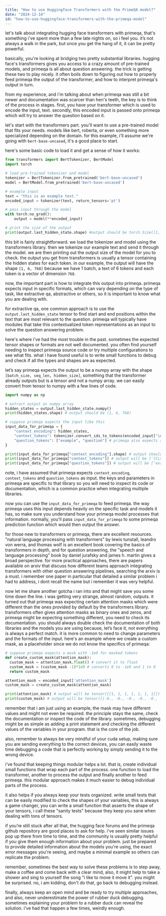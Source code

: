 ```yaml
---
title: "How to use Huggingface Transformers with the PrimeQA model?"
date: "2024-12-14"
id: "how-to-use-huggingface-transformers-with-the-primeqa-model"
---
```


let's talk about integrating hugging face transformers with primeqa, that's something i've spent more than a few late nights on, so i feel you. it’s not always a walk in the park, but once you get the hang of it, it can be pretty powerful.

basically, you're looking at bridging two pretty substantial libraries. hugging face's transformers gives you access to a crazy amount of pre-trained models, and primeqa is all about question answering. the trick is getting these two to play nicely. it often boils down to figuring out how to properly feed primeqa the output of the transformer, and how to interpret primeqa's output in turn.

from my experience, and i'm talking about when primeqa was still a bit newer and documentation was scarcer than hen's teeth, the key is to think of the process in stages. first, you have your transformer which is used to encode the input, text. secondly, this encoded input is passed onto primeqa which will try to answer the question based on it.

let's start with the transformers part. you'll want to use a pre-trained model that fits your needs. models like bert, roberta, or even something more specialized depending on the domain. for this example, i'll assume we're going with `bert-base-uncased`, it's a good place to start.

here's some basic code to load it and get a sense of how it works:

```python
from transformers import BertTokenizer, BertModel
import torch

# load pre-trained tokenizer and model
tokenizer = BertTokenizer.from_pretrained('bert-base-uncased')
model = BertModel.from_pretrained('bert-base-uncased')

# example input
text = "this is an example text."
encoded_input = tokenizer(text, return_tensors='pt')

# pass input through the model
with torch.no_grad():
    output = model(**encoded_input)

# print the size of the output
print(output.last_hidden_state.shape) #output should be torch.Size([1, 6, 768])
```

this bit is fairly straightforward. we load the tokenizer and model using the transformers library. then we tokenize our example text and send it through the model. we are then printing out the output size of the model for you to check. the output you get from transformers is usually a tensor containing the hidden states for each token. in our example, the output will have the shape `[1, 6, 768]` because we have 1 batch, a text of 6 tokens and each token is a vector of dimension `768`.

now, the important part is how to integrate this output into primeqa. primeqa expects input in specific formats, which can vary depending on the type of task, like extractive qa, abstractive or others, so it is important to know what you are dealing with.

for extractive qa, one common approach is to use the `output.last_hidden_state` tensor to find start and end positions within the text that are most relevant to the question. primeqa will typically have modules that take this contextualized token representations as an input to solve the question answering problem.

here's where i've had the most trouble in the past. sometimes the expected tensor shapes or formats are not well documented. you often find yourself needing to inspect primeqa source code or try multiple configurations to see what fits. what i have found useful is to write small functions to debug and check if all the types and shapes are as expected.

let’s say primeqa expects the output to be a numpy array with the shape `[batch_size, seq_len, hidden_size]`, something that the transformer already outputs but is a tensor and not a numpy array. we can easily convert from tensor to numpy with a few lines of code.

```python
import numpy as np

# extract output as numpy array
hidden_states = output.last_hidden_state.numpy()
print(hidden_states.shape) # output should be (1, 6, 768)

# suppose primeqa expects the input like this
input_data_for_primeqa = {
    "context_encoding": hidden_states,
    "context_tokens": tokenizer.convert_ids_to_tokens(encoded_input["input_ids"][0].tolist()), # converts the tensor output of the tokenizer into a list of string tokens
    "question_tokens": ["example", "question"] # primeqa also expects an array of question tokens, you can use a tokenizer for this as well
}

print(input_data_for_primeqa["context_encoding"].shape) # output should be (1, 6, 768)
print(input_data_for_primeqa["context_tokens"]) # output will be ['[CLS]', 'this', 'is', 'an', 'example', 'text', '.', '[SEP]']
print(input_data_for_primeqa["question_tokens"]) # output will be ['example', 'question']
```

note, i have assumed that primeqa expects `context_encoding`, `context_tokens` and `question_tokens` as input. the keys and parameters in primeqa are specific to that library so you will need to inspect its code or documentation, which is a common practice when integrating multiple libraries.

now you can use the `input_data_for_primeqa` to feed primeqa. the way primeqa uses this input depends heavily on the specific task and models it has, so make sure you understand how your primeqa model processes that information. normally, you'll pass `input_data_for_primeqa` to some primeqa prediction function which would then output the answer.

for those new to transformers or primeqa, there are excellent resources. "natural language processing with transformers" by lewis tunstall, leandro von werra, and thomas wolf is an excellent book covering the basics of transformers in depth, and for question answering, the "speech and language processing" book by daniel jurafsky and james h. martin gives a broad perspective. for more practical approaches, there are papers available on arxiv that discuss how different teams approach integrating transformers with other question answering pipelines, searching the arxiv is a must. i remember one paper in particular that detailed a similar problem i had to address, i dont recall the name but i remember it was very helpful.

now let me share another gotcha i ran into and that might save you some time down the line. i was getting very strange, almost random, outputs. it turned out that primeqa was expecting certain attention masks which were different than the ones provided by default by the transformers library. transformers often gives attention masks as binary ones and zeros, and primeqa might be expecting something different, you need to check its documentation. you should always double check the documentation of both libraries and the models you are using because, let’s face it, not everything is always a perfect match. it is more common to need to change parameters and the formats of the input. here's an example where we create a custom mask, as a placeholder since we do not know the specifics of primeqa:

```python
# suppose primeqa expects a mask with -1e9 for masked tokens
def create_custom_mask(attention_mask):
  custom_mask = attention_mask.float() # convert it to float
  custom_mask = (custom_mask -1)*1e9 # converts 0 to -1e9 and 1 to 0
  return custom_mask

attention_mask = encoded_input['attention_mask']
custom_mask = create_custom_mask(attention_mask)

print(attention_mask) # output will be tensor([[1, 1, 1, 1, 1, 1, 1]])
print(custom_mask) # output will be tensor([[-0., -0., -0., -0., -0., -0., -0.]])
```
remember that i am just using an example, the mask may have different values and might not even be required. the principle stays the same, check the documentation or inspect the code of the library. sometimes, debugging might be as simple as adding a print statement and checking the different values of the variables in your program. that is the core of the job.

also, remember to always be very mindful of your cuda setup, making sure you are sending everything to the correct devices, you can easily waste time debugging a code that is perfectly working by simply sending it to the wrong device.

i've found that keeping things modular helps a lot. that is, create individual small functions that wrap each part of the process. one function to load the transformer, another to process the output and finally another to feed primeqa. this modular approach makes it much easier to debug individual parts of the process.

it also helps if you always keep your tests organized. write small tests that can be easily modified to check the shapes of your variables, this is always a game changer, you can write a small function that asserts the shape of your tensors, i call these "sanity tests" because they keep you sane when dealing with tons of tensors.

if you’re still stuck after all that, the hugging face forums and the primeqa github repository are good places to ask for help. i’ve seen similar issues pop up there from time to time, and the community is usually pretty helpful if you give them enough information about your problem. just be prepared to provide detailed information about the models you're using, the exact error messages you're seeing, and maybe a minimal example so others can replicate the problem.

remember, sometimes the best way to solve these problems is to step away, make a coffee and come back with a clear mind, also, it might help to take a shower and sing to yourself the song "i like to move it move it". you might be surprised. no, i am kidding, don't do that, go back to debugging instead.

finally, always keep an open mind and be ready to try multiple approaches, and also, never underestimate the power of rubber duck debugging. sometimes explaining your problem to a rubber duck can reveal the solution. i’ve had that happen a few times, weirdly enough.
